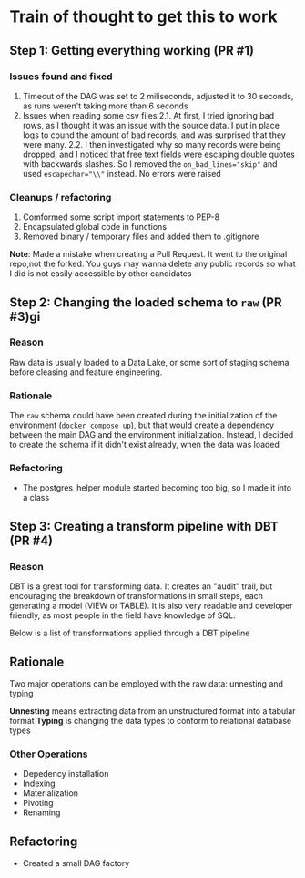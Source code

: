 # Train of thought to get this to work

## Step 1: Getting everything working (PR #1)

### Issues found and fixed
1. Timeout of the DAG was set to 2 miliseconds, adjusted it to 30 seconds, as runs weren't taking more than 6 seconds
2. Issues when reading some csv files
    2.1. At first, I tried ignoring bad rows, as I thought it was an issue with the source data. I put in place logs to cound the amount of bad records, and was surprised that they were many.
    2.2. I then investigated why so many records were being dropped, and I noticed that free text fields were escaping double quotes with backwards slashes. So I removed the `on_bad_lines="skip"` and used `escapechar="\\"` instead. No errors were raised

### Cleanups / refactoring
1. Comformed some script import statements to PEP-8
2. Encapsulated global code in functions
3. Removed binary / temporary files and added them to .gitignore

**Note**: Made a mistake when creating a Pull Request. It went to the original repo,not the forked. You guys may wanna delete any public records so what I did is not easily accessible by other candidates

## Step 2: Changing the loaded schema to `raw` (PR #3)gi

### Reason

Raw data is usually loaded to a Data Lake, or some sort of staging schema before cleasing and feature engineering.

### Rationale

The `raw` schema could have been created during the initialization of the environment (`docker compose up`), but that would create a dependency between the main DAG and the environment initialization. Instead, I decided to create the schema if it didn't exist already, when the data was loaded

### Refactoring

- The postgres_helper module started becoming too big, so I made it into a class

## Step 3: Creating a transform pipeline with DBT (PR #4)

### Reason

DBT is a great tool for transforming data. It creates an "audit" trail, but encouraging the breakdown of transformations in small steps, each generating a model (VIEW or TABLE). It is also very readable and developer friendly, as most people in the field have knowledge of SQL.

Below is a list of transformations applied through a DBT pipeline

## Rationale

Two major operations can be employed with the raw data: unnesting and typing

**Unnesting** means extracting data from an unstructured format into a tabular format
**Typing** is changing the data types to conform to relational database types

### Other Operations
- Depedency installation
- Indexing
- Materialization
- Pivoting
- Renaming

## Refactoring

- Created a small DAG factory
